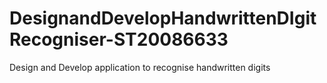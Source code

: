 # DesignandDevelopHandwrittenDIgitRecogniser-ST20086633
Design and Develop application to recognise handwritten digits 
